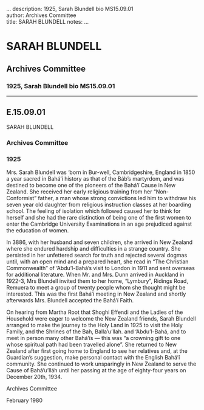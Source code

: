 ...
description: 1925, Sarah Blundell bio MS15.09.01  
author: Archives Committee  
title: SARAH BLUNDELL 
notes:
...


# SARAH BLUNDELL  
## Archives Committee  
### 1925, Sarah Blundell bio MS15.09.01  

------




## E.15.09.01  
SARAH BLUNDELL

### Archives Committee

### 1925

Mrs. Sarah Blundell was ‘born in Bur-well, Cambridgeshire, England in 1850 a year sacred in Bahá’í history as that of the Báb’s martyrdom, and was destined to become one of the pioneers of the Bahá’í Cause in New Zealand. She received her early religious training from her “Non-Conformist” father, a man whose strong convictions led him to withdraw his seven year old daughter from religious instruction classes at her boarding school. The feeling of isolation which followed caused her to think for herself and she had the rare distinction of being one of the first women to enter the Cambridge University Examinations in an age prejudiced against the education of women.  

In 3886, with her husband and seven children, she arrived in New Zealand where she endured hardship and difficulties in a strange country. She persisted in her unfettered search for truth and rejected several dogmas until, with an open mind and a prepared heart, she read in “The Christian Commonwealth” of ‘Abdu’l-Bahá’s visit to London in 1911 and sent overseas for additional literature. When Mr. and Mrs. Dunn arrived in Auckland in 1922-3, Mrs Blundell invited them to her home, “Lymbury”, Ridings Road, Remuera to meet a group of twenty people whom she thought might be interested. This was the first Bahá’í meeting in New Zealand and shortly afterwards Mrs. Blundell accepted the Bahá’í Faith.  

On hearing from Martha Root that Shoghi Effendi and the Ladies of the Household were eager to welcome the New Zealand friends, Sarah Blundell arranged to make the journey to the Holy Land in 1925 to visit the Holy Family, and the Shrines of the Bah, Balla’u’llah. and ‘Abdu’l-Bahá, and to meet in person many other Bahá’ís — this was “a crowning gift to one whose spiritual path had been travelled alone”. She returned to New Zealand after first going home to England to see her relatives and, at the Guardian’s suggestion, make personal contact with the English Bahá’í community. She continued to work unsparingly in New Zealand to serve the Cause of Bahá’u’lláh until her passing at the age of eighty-four years on December 20th, 1934.  

Archives Committee
 
February 1980